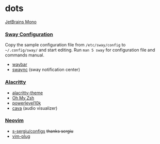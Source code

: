 # dots
[JetBrains Mono](https://github.com/ryanoasis/nerd-fonts/releases/download/v2.3.3/JetBrainsMono.zip)

### [Sway Configuration](https://github.com/swaywm/sway/wiki#configuration)
Copy the sample configuration file from `/etc/sway/config` to `~/.config/sway/` and start editing.
Run `man 5 sway` for configuration file and commands manual.
- [waybar](https://github.com/Alexays/Waybar)
- [swaync](https://github.com/ErikReider/SwayNotificationCenter) (sway notification center)

### [Alacritty](https://wiki.archlinux.org/title/Alacritty)
- [alacritty-theme](https://github.com/alacritty/alacritty-theme)
- [Oh My Zsh](https://ohmyz.sh/#install)
- [powerlevel10k](https://github.com/romkatv/powerlevel10k)
- [cava](https://github.com/karlstav/cava#installing) (audio visualizer)

### [Neovim](https://github.com/neovim/neovim)
- [s-sergiu/configs](https://github.com/s-sergiu/configs/blob/main/.vimrc) ~~thanks sergiu~~
- [vim-plug](https://github.com/junegunn/vim-plug)
